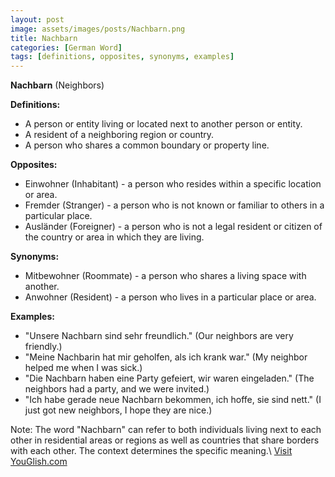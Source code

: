 ```yaml
---
layout: post
image: assets/images/posts/Nachbarn.png
title: Nachbarn
categories: [German Word]
tags: [definitions, opposites, synonyms, examples]
---
```


**Nachbarn** (Neighbors)

**Definitions:**

- A person or entity living or located next to another person or entity.
- A resident of a neighboring region or country.
- A person who shares a common boundary or property line.

**Opposites:**

- Einwohner (Inhabitant) - a person who resides within a specific location or area.
- Fremder (Stranger) - a person who is not known or familiar to others in a particular place.
- Ausländer (Foreigner) - a person who is not a legal resident or citizen of the country or area in which they are living.

**Synonyms:**

- Mitbewohner (Roommate) - a person who shares a living space with another.
- Anwohner (Resident) - a person who lives in a particular place or area.

**Examples:**

- "Unsere Nachbarn sind sehr freundlich." (Our neighbors are very friendly.)
- "Meine Nachbarin hat mir geholfen, als ich krank war." (My neighbor helped me when I was sick.)
- "Die Nachbarn haben eine Party gefeiert, wir waren eingeladen." (The neighbors had a party, and we were invited.)
- "Ich habe gerade neue Nachbarn bekommen, ich hoffe, sie sind nett." (I just got new neighbors, I hope they are nice.)

Note: The word "Nachbarn" can refer to both individuals living next to each other in residential areas or regions as well as countries that share borders with each other. The context determines the specific meaning.\ <a id="yg-widget-0" class="youglish-widget" data-query="Nachbarn" data-lang="german" data-components="8412" data-auto-start="0" data-bkg-color="theme_light" data-title="How%20to%20pronounce%20Nachbarn%20in%20German"  rel="nofollow" href="https://youglish.com">Visit YouGlish.com</a><script async src="https://youglish.com/public/emb/widget.js" charset="utf-8"></script>